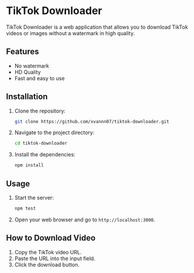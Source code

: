 # TikTok Downloader

TikTok Downloader is a web application that allows you to download TikTok videos or images without a watermark in high quality.

## Features

- No watermark
- HD Quality
- Fast and easy to use

## Installation

1. Clone the repository:
    ```sh
    git clone https://github.com/xvannn07/tiktok-downloader.git
    ```
2. Navigate to the project directory:
    ```sh
    cd tiktok-downloader
    ```
3. Install the dependencies:
    ```sh
    npm install
    ```

## Usage

1. Start the server:
    ```sh
    npm test
    ```
2. Open your web browser and go to `http://localhost:3000`.

## How to Download Video

1. Copy the TikTok video URL.
2. Paste the URL into the input field.
3. Click the download button.

